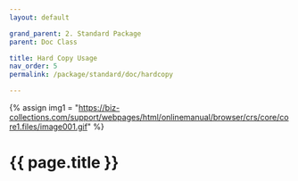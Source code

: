 ```yaml
---
layout: default

grand_parent: 2. Standard Package
parent: Doc Class

title: Hard Copy Usage
nav_order: 5
permalink: /package/standard/doc/hardcopy

---
```

{% assign img1 = "https://biz-collections.com/support/webpages/html/onlinemanual/browser/crs/core/core1.files/image001.gif" %}


# {{ page.title }}
